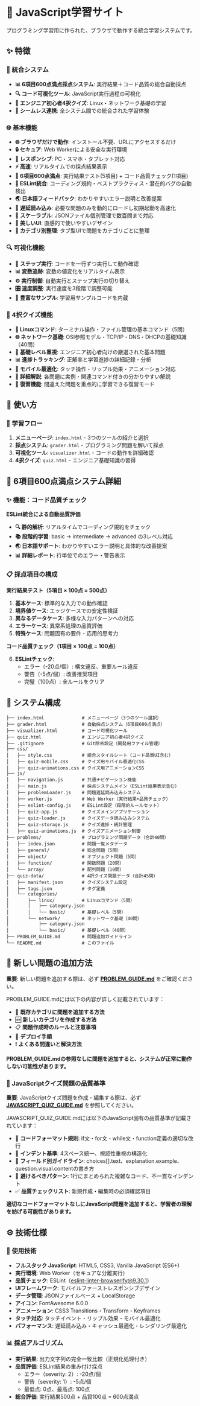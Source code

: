 # 🚀 JavaScript学習サイト

プログラミング学習用に作られた、ブラウザで動作する統合学習システムです。

## ✨ 特徴

### 🔗 統合システム
- **📊 6項目600点満点採点システム**: 実行結果＋コード品質の総合自動採点
- **🔍 コード可視化ツール**: JavaScript実行過程の可視化
- **📱 エンジニア初心者4択クイズ**: Linux・ネットワーク基礎の学習
- **🔄 シームレス連携**: 全システム間での統合された学習体験

### 🌐 基本機能
- **🌐 ブラウザだけで動作**: インストール不要、URLにアクセスするだけ
- **🔒 セキュア**: Web Workerによる安全な実行環境
- **📱 レスポンシブ**: PC・スマホ・タブレット対応
- **⚡ 高速**: リアルタイムでの採点結果表示
- **🧪 6項目600点満点**: 実行結果テスト(5項目) + コード品質チェック(1項目)
- **🔧 ESLint統合**: コーディング規約・ベストプラクティス・潜在的バグの自動検出
- **🌏 日本語フィードバック**: わかりやすいエラー説明と改善提案
- **🚀 遅延読み込み**: 必要な問題のみを動的にロードし初期起動を高速化
- **💾 スケーラブル**: JSONファイル個別管理で数百問まで対応
- **🎨 美しいUI**: 直感的で使いやすいデザイン
- **📂 カテゴリ別整理**: タブ型UIで問題をカテゴリごとに整理

### 🔍 可視化機能
- **👀 ステップ実行**: コードを一行ずつ実行して動作確認
- **📊 変数追跡**: 変数の値変化をリアルタイム表示
- **⚙️ 実行制御**: 自動実行とステップ実行の切り替え
- **🎛️ 速度調整**: 実行速度を3段階で調整可能
- **📝 豊富なサンプル**: 学習用サンプルコードを内蔵

### 📱 4択クイズ機能
- **🐧 Linuxコマンド**: ターミナル操作・ファイル管理の基本コマンド（5問）
- **🌐 ネットワーク基礎**: OSI参照モデル・TCP/IP・DNS・DHCPの基礎知識（40問）
- **🎯 基礎レベル重視**: エンジニア初心者向けの厳選された基本問題
- **📊 進捗トラッキング**: 正解率と学習進捗の詳細記録・分析
- **🎨 モバイル最適化**: タッチ操作・リップル効果・アニメーション対応
- **📝 詳細解説**: 各問題に実例・関連コマンド付きの分かりやすい解説
- **🔄 復習機能**: 間違えた問題を重点的に学習できる復習モード


## 🚀 使い方

### 🌟 学習フロー
1. **メニューページ**: `index.html` - 3つのツールの紹介と選択
2. **採点システム**: `grader.html` - プログラミング問題を解いて採点
3. **可視化ツール**: `visualizer.html` - コードの動作を詳細確認
4. **4択クイズ**: `quiz.html` - エンジニア基礎知識の習得

## 🎯 6項目600点満点システム詳細

### ✨ 機能：コード品質チェック

**ESLint統合による自動品質評価**
- **🔍 静的解析**: リアルタイムでコーディング規約をチェック
- **📚 段階的学習**: basic → intermediate → advanced の3レベル対応
- **🌏 日本語サポート**: わかりやすいエラー説明と具体的な改善提案
- **📊 詳細レポート**: 行単位でのエラー・警告表示

### 📋 採点項目の構成

**実行結果テスト（5項目 × 100点 = 500点）**
1. **基本ケース**: 標準的な入力での動作確認
2. **境界値ケース**: エッジケースでの安定性検証
3. **異なるデータケース**: 多様な入力パターンへの対応
4. **エラーケース**: 異常系処理の品質評価
5. **特殊ケース**: 問題固有の要件・応用的思考力

**コード品質チェック（1項目 × 100点 = 100点）**

6. **ESLintチェック**: 
   - エラー（-20点/個）: 構文違反、重要ルール違反
   - 警告（-5点/個）: 改善推奨項目
   - 完璧（100点）: 全ルールをクリア

## 🔧 システム構成

```
├── index.html              # メニューページ（3つのツール選択）
├── grader.html             # 自動採点システム（6項目600点満点）
├── visualizer.html         # コード可視化ツール
├── quiz.html               # エンジニア初心者4択クイズ
├── .gitignore              # Git除外設定（開発用ファイル管理）
├── css/
│   ├── style.css           # 統合スタイルシート（コード品質UI含む）
│   ├── quiz-mobile.css     # クイズ用モバイル最適化CSS
│   ├── quiz-animations.css # クイズ用アニメーションCSS
├── js/
│   ├── navigation.js       # 共通ナビゲーション機能
│   ├── main.js             # 採点システムメイン（ESLint結果表示含む）
│   ├── problemLoader.js    # 問題遅延読み込みシステム
│   ├── worker.js           # Web Worker（実行結果+品質チェック）
│   ├── eslint-config.js    # ESLint設定（段階的ルールセット）
│   ├── quiz-app.js         # クイズメインアプリケーション
│   ├── quiz-loader.js      # クイズデータ読み込みシステム
│   ├── quiz-storage.js     # クイズ進捗・統計管理
│   ├── quiz-animations.js  # クイズアニメーション制御
├── problems/               # プログラミング問題データ（合計40問）
│   ├── index.json          # 問題一覧メタデータ
│   ├── general/            # 総合問題（5問）
│   ├── object/             # オブジェクト問題（5問）
│   ├── function/           # 関数問題（20問）
│   └── array/              # 配列問題（10問）
├── quiz-data/              # 4択クイズ問題データ（合計45問）
│   ├── manifest.json       # クイズシステム設定
│   ├── tags.json           # タグ定義
│   └── categories/
│       ├── linux/          # Linuxコマンド（5問）
│       │   ├── category.json
│       │   └── basic/      # 基礎レベル（5問）
│       └── network/        # ネットワーク基礎（40問）
│           ├── category.json
│           └── basic/      # 基礎レベル（40問）
├── PROBLEM_GUIDE.md        # 問題追加ガイドライン
└── README.md               # このファイル
```

## 📝 新しい問題の追加方法

**重要**: 新しい問題を追加する際は、必ず **[PROBLEM_GUIDE.md](PROBLEM_GUIDE.md)** をご確認ください。

PROBLEM_GUIDE.mdには以下の内容が詳しく記載されています：

- 📂 **既存カテゴリに問題を追加する方法**
- 🆕 **新しいカテゴリを作成する方法**  
- 📋 **問題作成時のルールと注意事項**
- 🚀 **デプロイ手順**
- ❗ **よくある間違いと解決方法**

**PROBLEM_GUIDE.mdの参照なしに問題を追加すると、システムが正常に動作しない可能性があります。**

### 📐 JavaScriptクイズ問題の品質基準

**重要**: JavaScriptクイズ問題を作成・編集する際は、必ず **[JAVASCRIPT_QUIZ_GUIDE.md](JAVASCRIPT_QUIZ_GUIDE.md)** を参照してください。

JAVASCRIPT_QUIZ_GUIDE.mdには以下のJavaScript固有の品質基準が記載されています：

- 🎯 **コードフォーマット規則**: if文・for文・while文・function定義の適切な改行
- 📏 **インデント基準**: 4スペース統一、視認性重視の構造化
- 🎨 **フィールド別ガイドライン**: choices[].text、explanation.example、question.visual.contentの書き方
- 🚫 **避けるべきパターン**: 1行にまとめられた複雑なコード、不一貫なインデント
- ✅ **品質チェックリスト**: 新規作成・編集時の必須確認項目

**適切なコードフォーマットなしにJavaScript問題を追加すると、学習者の理解を妨げる可能性があります。**

## ⚙️ 技術仕様

### 🔧 使用技術
- **フルスタック JavaScript**: HTML5, CSS3, Vanilla JavaScript (ES6+)
- **実行環境**: Web Worker（セキュアな分離実行）
- **品質チェック**: ESLint（eslint-linter-browserify@9.30.1）
- **UIフレームワーク**: モバイルファーストレスポンシブデザイン
- **データ管理**: JSONファイルベース + LocalStorage
- **アイコン**: FontAwesome 6.0.0
- **アニメーション**: CSS3 Transitions・Transform・Keyframes
- **タッチ対応**: タッチイベント・リップル効果・モバイル最適化
- **パフォーマンス**: 遅延読み込み・キャッシュ最適化・レンダリング最適化

### 📊 採点アルゴリズム
- **実行結果**: 出力文字列の完全一致比較（正規化処理付き）
- **品質評価**: ESLint結果の重み付け採点
  - エラー（severity: 2）: -20点/個
  - 警告（severity: 1）: -5点/個
  - 最低点: 0点、最高点: 100点
- **総合評価**: 実行結果500点 + 品質100点 = 600点満点

